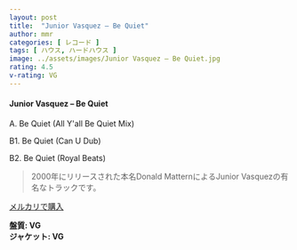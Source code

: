 ```yaml
---
layout: post
title:  "Junior Vasquez – Be Quiet"
author: mmr
categories: [ レコード ]
tags: [ ハウス, ハードハウス ]
image: ../assets/images/Junior Vasquez – Be Quiet.jpg
rating: 4.5
v-rating: VG
---
```


#### Junior Vasquez – Be Quiet

A. Be Quiet (All Y'all Be Quiet Mix)

B1. Be Quiet (Can U Dub)

B2. Be Quiet (Royal Beats)

> 2000年にリリースされた本名Donald MatternによるJunior Vasquezの有名なトラックです。



[メルカリで購入](https://jp.mercari.com/item/m39743201804)


<div class="mt-4 mb-4 d-flex align-items-center">
<strong class="mr-1">盤質: VG</strong>
</div>
<div class="mt-4 mb-4 d-flex align-items-center">
<strong class="mr-1">ジャケット: VG</strong>
</div>
